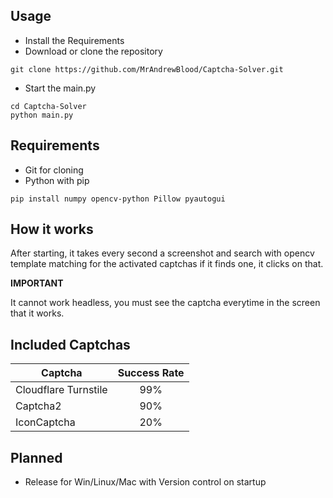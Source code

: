 ## Usage

+ Install the Requirements
+ Download or clone the repository
```
git clone https://github.com/MrAndrewBlood/Captcha-Solver.git
```
+ Start the main.py
```
cd Captcha-Solver
python main.py
```
## Requirements

+ Git for cloning
+ Python with pip

```
pip install numpy opencv-python Pillow pyautogui
```

## How it works

After starting, it takes every second a screenshot and search with opencv template matching for the activated captchas if it finds one, it clicks on that. 

**IMPORTANT**

It cannot work headless, you must see the captcha everytime in the screen that it works.

## Included Captchas

| Captcha              | Success Rate |
|----------------------|:------------:|
| Cloudflare Turnstile |     99%      |
| Captcha2             |     90%      |
| IconCaptcha          |     20%      |

## Planned

+ Release for Win/Linux/Mac with Version control on startup
